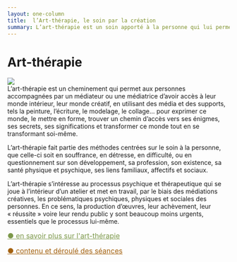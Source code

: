 ```yaml
---
layout: one-column
title:  l’Art-thérapie, le soin par la création
summary: L’art-thérapie est un soin apporté à la personne qui lui permet d’avoir accès à son monde intérieur, de l’exprimer et de le transformer, et s’intéresse au processus psychique et thérapeutique qui se joue à l’intérieur d’un atelier.  
---
```

# Art-thérapie  
<div class="right-side-block">
<img  src="http://res.cloudinary.com/dnxcesebo/image/upload/v1526489453/décapsulette_gxq8bb.jpg">
</div>
L’art-thérapie est un cheminement qui permet aux personnes accompagnées par un médiateur ou une médiatrice d’avoir accès à leur monde intérieur, leur monde créatif, en utilisant des média et des supports, tels la peinture, l’écriture, le modelage, le collage... pour exprimer ce monde, le mettre en forme, trouver un chemin d’accès vers ses énigmes, ses secrets, ses significations et transformer ce monde tout en se transformant soi-même.

L’art-thérapie fait partie des méthodes centrées sur le soin à la personne, que celle-ci soit en souffrance, en détresse, en difficulté, ou en questionnement sur son développement, sa profession, son existence, sa santé physique et psychique, ses liens familiaux, affectifs et sociaux.

L’art-thérapie s’intéresse au processus psychique et thérapeutique qui se joue à l’intérieur d’un atelier et met en travail, par le biais des médiations créatives, les problématiques psychiques, physiques et sociales des personnes. En ce sens, la production d’œuvres, leur achèvement, leur «&nbsp;réussite&nbsp;» voire leur rendu public  y sont beaucoup moins urgents, essentiels que le processus lui-même.

<a style="color: #7C984A; font-size: 1.0rem" href="en-savoir-plus-sur-art-therapie">●&nbsp;en&nbsp;savoir&nbsp;plus&nbsp;sur&nbsp;l'art-thérapie</a>

<a style="color: #A3610E; font-size:1.0rem" href="contenu-des-seances-art-therapie">●&nbsp;contenu et déroulé des séances</a>

<br>


<!-- <div class="image-text-container">
  <div class="left-flex">
  <img src="http://res.cloudinary.com/dnxcesebo/image/upload/c_scale,h_250,r_10/v1526489453/décapsulette_gxq8bb.jpg" class="w3-image">
  </div>
  <div class="right-flex">
    <a href="art-therapie-plus">●&nbsp;en savoir plus sur l'art-thérapie</a><br>
    <a href="contenu-des-seances-art-therapie">●&nbsp;contenu et déroulé des séances</a>
  </div>
 -->
<!-- the above flex method causes the image to remain at a fixed size; whereas the inline method further above and not greyed out makes the image responsive!-->
